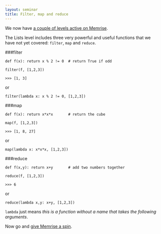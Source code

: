 ```yaml
---
layout: seminar
title: Filter, map and reduce
---
```


We now have [a couple of levels active on Memrise](http://www.memrise.com/course/275461/python-programming-language/).

The Lists level includes three very powerful and useful functions that we have not yet covered: `filter`, `map` and `reduce`.

###filter

    def f(x): return x % 2 != 0  # return True if odd

    filter(f, [1,2,3])

    >>> [1, 3]

or

    filter(lambda x: x % 2 != 0, [1,2,3])


###map

    def f(x): return x*x*x       # return the cube

    map(f, [1,2,3])

    >>> [1, 8, 27]

or

    map(lambda x: x*x*x, [1,2,3])

###reduce

    def f(x,y): return x+y       # add two numbers together

    reduce(f, [1,2,3])

    >>> 6

or

    reduce(lambda x,y: x+y, [1,2,3])


`lambda` just means *this is a function without a name that takes the following arguments*.

Now go and [give Memrise a spin](http://www.memrise.com/course/275461/python-programming-language/).
